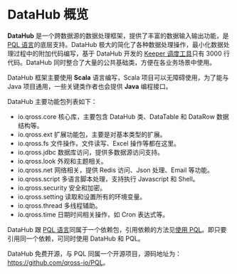 # DataHub 概览

**DataHub** 是一个跨数据源的数据处理框架，提供了丰富的数据输入输出功能，是 [PQL 语言](/pql/overview.md)的底层支持。DataHub 极大的简化了各种数据处理操作，最小化数据处理过程中的附加代码编写，基于 DataHub 开发的 [Keeper 调度工具](/keeper/overview.md)只有 3000 行代码。DataHub 同时整合了大量的公共基础类，方便在各业务场景中使用。

DataHub 框架主要使用 **Scala** 语言编写，Scala 项目可以无障碍使用，为了能与 Java 项目通用，一些关键类作者也会提供 **Java** 编程接口。

DataHub 主要功能包列表如下：

* io.qross.core 核心库，主要包含 DataHub 类、DataTable 和 DataRow 数据结构等。
* io.qross.ext 扩展功能包，主要是对基本类型的扩展。
* io.qross.fs 文件操作，文件读写、Excel 操作等都在这里。
* io.qross.jdbc 数据库访问，提供多数据源访问支持。
* io.qross.look 外观和主题相关。
* io.qross.net 网络相关，提供 Redis 访问、Json 处理、Email 等功能。
* io.qross.script 多语言脚本处理，支持执行 Javascript 和 Shell。
* io.qross.security 安全和加密。
* io.qross.setting 读取和设置所有的环境变量。
* io.qross.thread 多线程辅助。
* io.qross.time 日期时间相关操作，如 Cron 表达式等。


DataHub 跟 [PQL 语言](/pql/overview.md)同属于一个依赖包，引用依赖的方法见[使用 PQL](/pql/use-pql.md)。即只要引用同一个依赖，可同时使用 DataHub 和 PQL。

DataHub 免费开源，与 PQL 同属一个开源项目，源码地址为：<https://github.com/qross-io/PQL>。